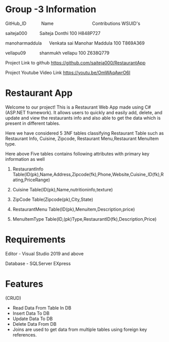 # Group -3 Information

GitHub_ID            Name                               Contributions   WSUID's

saiteja000          Saiteja Donthi                      100             H848P727

manoharmaddula      Venkata sai Manohar Maddula         100             T869A369
        
vellapu09           shanmukh vellapu                    100             Z638Q779


Project Link to github
https://github.com/saiteja000/RestaurantApp

Project Youtube Video Link
https://youtu.be/OmWAqAwrO6I


# Restaurant App

Welcome to our project! This is a Restaurant Web App made using C#(ASP.NET framework). It allows users to quickly and easily add, delete, and update and view the restaurants info and also able to get the data which is present in different tables.

Here we have considered 5 3NF tables classifying Restaurant Table such as Restaurant Info, Cuisine, Zipcode, Restaurant Menu,Restaurant MenuItem type.

Here above Five tables contains following attributes with primary key information as well

1. RestaurantInfo Table(ID(pk),Name,Address,Zipcode(fk),Phone,Website,Cuisine_ID(fk),Rating,PriceRange)

2. Cuisine Table(ID(pk),Name,nutritioninfo,texture)

3. ZipCode Table(Zipcode(pk),City,State)

4. RestaurantMenu Table(ID(pk),Menuitem,Description,price)

5. MenuItemType Table(ID,(pk)Type,RestaurantID(fk),Description,Price)

# Requirements

Editor - Visual Studio 2019 and above

Database - SQLServer EXpress

# Features
(CRUD)
* Read Data From Table In DB
* Insert Data To DB
* Update Data To DB
* Delete Data From DB
* Joins are used to get data from multiple tables using foreign key references.
